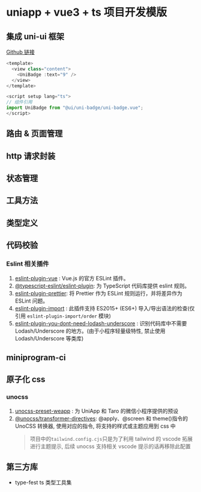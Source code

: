 # uniapp + vue3 + ts 项目开发模版

## 集成 uni-ui 框架

[Github 链接](https://github.com/dcloudio/uni-ui)

```ts
<template>
  <view class="content">
    <UniBadge :text="9" />
  </view>
</template>

<script setup lang="ts">
// 组件引用
import UniBadge from "@ui/uni-badge/uni-badge.vue";
</script>

```

## 路由 & 页面管理

## http 请求封装

## 状态管理

## 工具方法

## 类型定义

## 代码校验

### Eslint 相关插件

1. [eslint-plugin-vue](https://eslint.vuejs.org/) : Vue.js 的官方 ESLint 插件。
2. [@typescript-eslint/eslint-plugin](https://www.npmjs.com/package/@typescript-eslint/eslint-plugin): 为 TypeScript 代码库提供 eslint 规则。
3. [eslint-plugin-prettier](https://www.npmjs.com/package/eslint-plugin-prettier): 将 Prettier 作为 ESLint 规则运行，并将差异作为 ESLint 问题。
4. [eslint-plugin-import](https://github.com/import-js/eslint-plugin-import/blob/main/docs/rules/order.md) : 此插件支持 ES2015+ (ES6+) 导入/导出语法的检查(仅引用 `eslint-plugin-import/order` 模块)
5. [eslint-plugin-you-dont-need-lodash-underscore](https://github.com/you-dont-need/You-Dont-Need-Lodash-Underscore/blob/master/configuring.md) :
   识别代码库中不需要 Lodash/Underscore 的地方。(由于小程序轻量级特性, 禁止使用 Lodash/Underscore 等类库)

## miniprogram-ci

## 原子化 css

### unocss

1. [unocss-preset-weapp](https://github.com/MellowCo/unocss-preset-weapp) : 为 UniApp 和 Taro 的微信小程序提供的预设
2. [@unocss/transformer-directives](https://github.com/unocss/unocss/tree/main/packages/transformer-directives): @apply、@screen 和 theme()指令的 UnoCSS 转换器, 使用对应的指令, 将支持的样式或主题应用到 css 中
   > 项目中的`tailwind.config.cjs`只是为了利用 tailwind 的 vscode 拓展进行主题提示, 后续 unocss 支持相关 vscode 提示的话再移除此配置

## 第三方库

- type-fest ts 类型工具集
